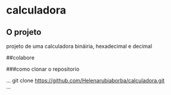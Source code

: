# calculadora
 ## O projeto
 projeto de uma calculadora bináiria, hexadecimal e decimal

 ##colabore

 ###como clonar o repositorio

 ...
 git clone https://github.com/Helenarubiaborba/calculadora.git  
 ...